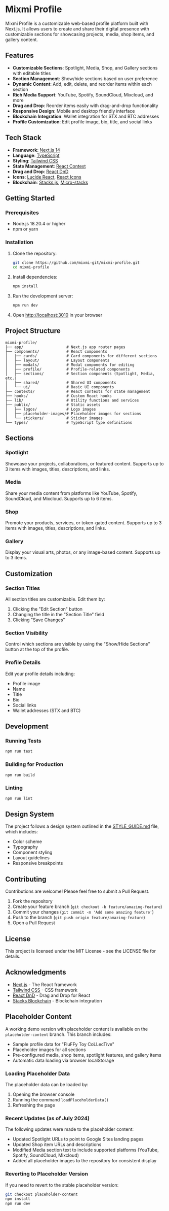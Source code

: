 # Mixmi Profile

Mixmi Profile is a customizable web-based profile platform built with Next.js. It allows users to create and share their digital presence with customizable sections for showcasing projects, media, shop items, and gallery content.

## Features

- **Customizable Sections**: Spotlight, Media, Shop, and Gallery sections with editable titles
- **Section Management**: Show/hide sections based on user preference
- **Dynamic Content**: Add, edit, delete, and reorder items within each section
- **Rich Media Support**: YouTube, Spotify, SoundCloud, Mixcloud, and more
- **Drag and Drop**: Reorder items easily with drag-and-drop functionality
- **Responsive Design**: Mobile and desktop friendly interface
- **Blockchain Integration**: Wallet integration for STX and BTC addresses
- **Profile Customization**: Edit profile image, bio, title, and social links

## Tech Stack

- **Framework**: [Next.js 14](https://nextjs.org/)
- **Language**: [TypeScript](https://www.typescriptlang.org/)
- **Styling**: [Tailwind CSS](https://tailwindcss.com/)
- **State Management**: [React Context](https://react.dev/reference/react/createContext)
- **Drag and Drop**: [React DnD](https://react-dnd.github.io/react-dnd/)
- **Icons**: [Lucide React](https://lucide.dev/), [React Icons](https://react-icons.github.io/)
- **Blockchain**: [Stacks.js](https://github.com/stacks-network/stacks.js), [Micro-stacks](https://github.com/fungible-systems/micro-stacks)

## Getting Started

### Prerequisites

- Node.js 18.20.4 or higher
- npm or yarn

### Installation

1. Clone the repository:
   ```bash
   git clone https://github.com/mixmi-git/mixmi-profile.git
   cd mixmi-profile
   ```

2. Install dependencies:
   ```bash
   npm install
   ```

3. Run the development server:
   ```bash
   npm run dev
   ```

4. Open [http://localhost:3010](http://localhost:3010) in your browser

## Project Structure

```
mixmi-profile/
├── app/                   # Next.js app router pages
├── components/            # React components
│   ├── cards/             # Card components for different sections
│   ├── layout/            # Layout components
│   ├── modals/            # Modal components for editing
│   ├── profile/           # Profile-related components
│   ├── sections/          # Section components (Spotlight, Media, etc.)
│   ├── shared/            # Shared UI components
│   └── ui/                # Basic UI components
├── contexts/              # React contexts for state management
├── hooks/                 # Custom React hooks
├── lib/                   # Utility functions and services
├── public/                # Static assets
│   ├── logos/             # Logo images
│   ├── placeholder-images/# Placeholder images for sections
│   └── stickers/          # Sticker images
└── types/                 # TypeScript type definitions
```

## Sections

### Spotlight

Showcase your projects, collaborations, or featured content. Supports up to 3 items with images, titles, descriptions, and links.

### Media

Share your media content from platforms like YouTube, Spotify, SoundCloud, and Mixcloud. Supports up to 6 items.

### Shop

Promote your products, services, or token-gated content. Supports up to 3 items with images, titles, descriptions, and links.

### Gallery

Display your visual arts, photos, or any image-based content. Supports up to 3 items.

## Customization

### Section Titles

All section titles are customizable. Edit them by:
1. Clicking the "Edit Section" button
2. Changing the title in the "Section Title" field
3. Clicking "Save Changes"

### Section Visibility

Control which sections are visible by using the "Show/Hide Sections" button at the top of the profile.

### Profile Details

Edit your profile details including:
- Profile image
- Name
- Title
- Bio
- Social links
- Wallet addresses (STX and BTC)

## Development

### Running Tests

```bash
npm run test
```

### Building for Production

```bash
npm run build
```

### Linting

```bash
npm run lint
```

## Design System

The project follows a design system outlined in the [STYLE_GUIDE.md](./STYLE_GUIDE.md) file, which includes:

- Color scheme
- Typography
- Component styling
- Layout guidelines
- Responsive breakpoints

## Contributing

Contributions are welcome! Please feel free to submit a Pull Request.

1. Fork the repository
2. Create your feature branch (`git checkout -b feature/amazing-feature`)
3. Commit your changes (`git commit -m 'Add some amazing feature'`)
4. Push to the branch (`git push origin feature/amazing-feature`)
5. Open a Pull Request

## License

This project is licensed under the MIT License - see the LICENSE file for details.

## Acknowledgments

- [Next.js](https://nextjs.org/) - The React framework
- [Tailwind CSS](https://tailwindcss.com/) - CSS framework
- [React DnD](https://react-dnd.github.io/react-dnd/) - Drag and Drop for React
- [Stacks Blockchain](https://www.stacks.co/) - Blockchain integration

## Placeholder Content

A working demo version with placeholder content is available on the `placeholder-content` branch. This branch includes:

- Sample profile data for "FluFFy Toy CoLLecTive"
- Placeholder images for all sections
- Pre-configured media, shop items, spotlight features, and gallery items
- Automatic data loading via browser localStorage

### Loading Placeholder Data

The placeholder data can be loaded by:

1. Opening the browser console
2. Running the command `loadPlaceholderData()`
3. Refreshing the page

### Recent Updates (as of July 2024)

The following updates were made to the placeholder content:

- Updated Spotlight URLs to point to Google Sites landing pages
- Updated Shop item URLs and descriptions
- Modified Media section text to include supported platforms (YouTube, Spotify, SoundCloud, Mixcloud)
- Added all placeholder images to the repository for consistent display

### Reverting to Placeholder Version

If you need to revert to the stable placeholder version:

```bash
git checkout placeholder-content
npm install
npm run dev
```
